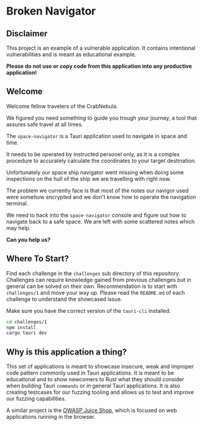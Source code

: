 # Broken Navigator

## Disclaimer

This project is an example of a vulnerable application. It contains intentional
vulnerabilities and is meant as educational example.

**Please do not use or copy code from this application into any productive application!**

## Welcome

Welcome fellow travelers of the CrabNebula.

We figured you need something to guide you trough your journey, a tool that assures
safe travel at all times.

The `space-navigator` is a Tauri application used to navigate in space and time. 

It needs to be operated by instructed personel only, as it is a complex procedure to accurately calculate the
coordinates to your target destination.

Unfortunately our space ship navigator went missing when doing some inspections on the
hull of the ship we are travelling with right now.

The problem we currently face is that most of the notes our navigor used were somehow encrypted
and we don't know how to operate the navigation terminal.

We need to hack into the `space-navigator` console and figure out how to navigate back to a safe space.
We are left with some scattered notes which may help.

**Can you help us?**

## Where To Start?

Find each challenge in the `challenges` sub directory of this repository. Challenges can require
knowledge gained from previous challenges but in general can be solved on their own.
Recommendation is to start with `challenges/1` and move your way up.
Please read the `README.md` of each challenge to understand the showcased issue.

Make sure you have the correct version of the `tauri-cli` installed.

```sh
cd challenges/1
npm install
cargo tauri dev
```

## Why is this application a thing?

This set of applications is meant to showcase insecure, weak and improper code pattern commonly used in Tauri applications.
It is meant to be educational and to show newcomers to Rust what they should consider when building
Tauri `commands` or in general Tauri applications. It is also creating testcases for our fuzzing tooling and allows us to
test and improve our fuzzing capabilities.

A similar project is the [OWASP Juice Shop](https://owasp.org/www-project-juice-shop/), which is focused on web applications running
in the browser.